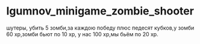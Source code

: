 # Igumnov_minigame_zombie_shooter
шутеры, убить 5 зомби,за каждою победу плюс педесят кубков,у зомби 60 хр,зомби бьют по 10 хр, у нас  100 хр,мы бьём по 20 хр.

